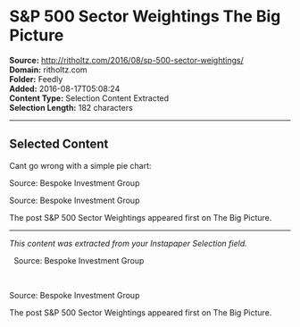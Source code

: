 # S&P 500 Sector Weightings The Big Picture

**Source:** http://ritholtz.com/2016/08/sp-500-sector-weightings/  
**Domain:** ritholtz.com  
**Folder:** Feedly  
**Added:** 2016-08-17T05:08:24  
**Content Type:** Selection Content Extracted  
**Selection Length:** 182 characters  


---

## Selected Content

Cant go wrong with a simple pie chart:

Source: Bespoke Investment Group

Source: Bespoke Investment Group

The post S&P 500 Sector Weightings appeared first on The Big Picture.

---

*This content was extracted from your Instapaper Selection field.*

 
Source: Bespoke Investment Group

 

Source: Bespoke Investment Group

The post S&P 500 Sector Weightings appeared first on The Big Picture.

